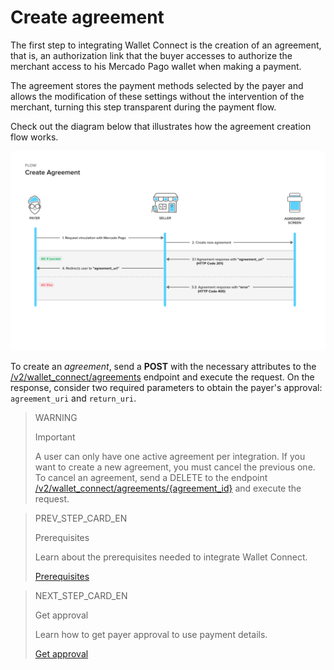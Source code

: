 # Create agreement 

The first step to integrating Wallet Connect is the creation of an agreement, that is, an authorization link that the buyer accesses to authorize the merchant access to his Mercado Pago wallet when making a payment. 

The agreement stores the payment methods selected by the payer and allows the modification of these settings without the intervention of the merchant, turning this step transparent during the payment flow.

Check out the diagram below that illustrates how the agreement creation flow works.

![Create agreement](/images/wallet-connect/new-create-agreement.en.png)

To create an _agreement_, send a **POST** with the necessary attributes to the [/v2/wallet_connect/agreements](/developers/en/reference/wallet_connect/_wallet_connect_agreements/post) endpoint and execute the request. On the response, consider two required parameters to obtain the payer's approval: `agreement_uri` and `return_uri`.


> WARNING
>
> Important
>
> A user can only have one active agreement per integration. If you want to create a new agreement, you must cancel the previous one. To cancel an agreement, send a DELETE to the endpoint [/v2/wallet_connect/agreements/{agreement_id}](/developers/en/reference/wallet_connect/_wallet_connect_agreements_agreement_id/delete) and execute the request.

> PREV_STEP_CARD_EN
>
> Prerequisites
>
> Learn about the prerequisites needed to integrate Wallet Connect.
>
> [Prerequisites](/developers/en/docs/wallet-connect/prerequisites)

> NEXT_STEP_CARD_EN
>
> Get approval
>
> Learn how to get payer approval to use payment details.
>
> [Get approval](/developers/en/docs/wallet-connect/integration-configuration/get-approval)
